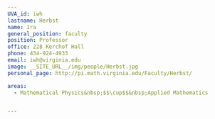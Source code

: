 ```yaml
---
UVA_id: iwh
lastname: Herbst
name: Ira
general_position: faculty
position: Professor
office: 228 Kerchof Hall
phone: 434-924-4933
email: iwh@virginia.edu
image: __SITE_URL__/img/people/Herbst.jpg
personal_page: http://pi.math.virginia.edu/Faculty/Herbst/

areas:
  - Mathematical Physics&nbsp;$$\cup$$&nbsp;Applied Mathematics


---
```

